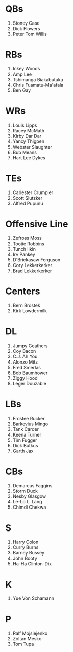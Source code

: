 # QBs
1. Stoney Case
2. Dick Flowers
3. Peter Tom Willis

# RBs
1. Ickey Woods
2. Amp Lee
3. Tshimanga Biakabutuka
4. Chris Fuamatu-Ma'afala
5. Ben Gay

# WRs
1. Louis Lipps
2. Racey McMath
3. Kirby Dar Dar
4. Yancy Thigpen
5. Webster Slaughter
6. Bub Means
7. Hart Lee Dykes

# TEs
1. Carlester Crumpler
2. Scott Slutzker
3. Alfred Pupunu

# Offensive Line
1. Zefross Moss
2. Tootie Robbins
3. Tunch Ilkin
4. Irv Pankey
5. D'Brickasaw Ferguson
6. Cory Lekkerkerker
7. Brad Lekkerkerker

# Centers
1. Bern Brostek
2. Kirk Lowdermilk

# DL
1. Jumpy Geathers
2. Coy Bacon
3. C.J. Ah You
4. Alonzo Mitz
5. Fred Smerlas
6. Bob Baumhower
7. Ziggy Hood
8. Leger Douzable

# LBs
1. Frostee Rucker
2. Barkevius Mingo
3. Tank Carder
4. Keena Turner
5. Tim Fugger
6. Dick Butkus
7. Garth Jax

# CBs
1. Demarcus Faggins
2. Storm Duck
3. Nesby Glasgow
4. Le-Lo L. Lang
5. Chimdi Chekwa

# S
1. Harry Colon
2. Curry Burns
3. Barney Bussey
4. John Booty
5. Ha-Ha Clinton-Dix

# K
1. Yue Von Schamann

# P
1. Ralf Mojsiejenko
2. Zoltan Mesko
3. Tom Tupa
